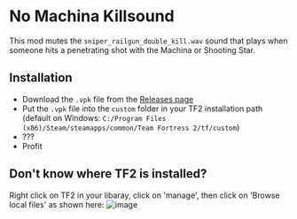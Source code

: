 # No Machina Killsound

This mod mutes the `sniper_railgun_double_kill.wav` sound that plays when someone hits a penetrating shot with the Machina or Shooting Star.

## Installation

- Download the `.vpk` file from the [Releases page](https://github.com/Payload9/no-machina-killsound/releases)
- Put the `.vpk` file into the `custom` folder in your TF2 installation path (default on Windows: `C:/Program Files (x86)/Steam/steamapps/common/Team Fortress 2/tf/custom`)
- ???
- Profit

## Don't know where TF2 is installed?

Right click on TF2 in your libaray, click on 'manage', then click on 'Browse local files' as shown here:
![image](https://github.com/user-attachments/assets/dcc8b8fa-351b-4973-868f-311fe9fdbc00)
